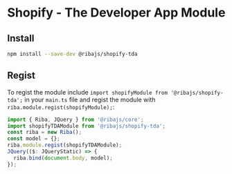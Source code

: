 # Shopify - The Developer App Module

## Install

```bash
npm install --save-dev @ribajs/shopify-tda
```

## Regist

To regist the module include `import shopifyModule from '@ribajs/shopify-tda';` in your `main.ts` file and regist the module with `riba.module.regist(shopifyModule);`:

```ts
import { Riba, JQuery } from '@ribajs/core';
import shopifyTDAModule from '@ribajs/shopify-tda';
const riba = new Riba();
const model = {};
riba.module.regist(shopifyTDAModule);
JQuery(($: JQueryStatic) => {
  riba.bind(document.body, model);
});
```
